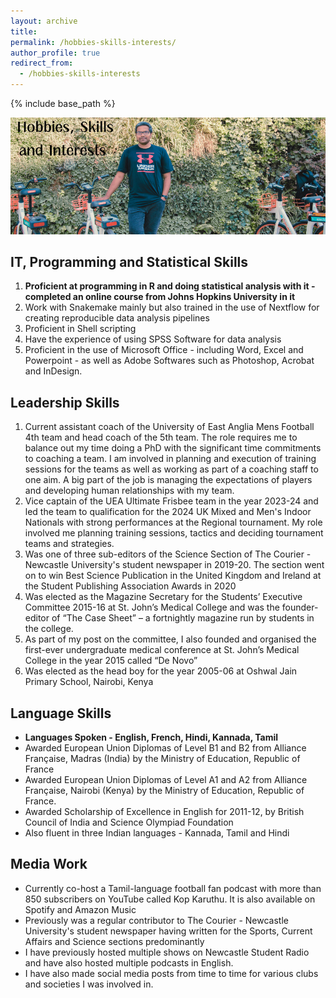 ```yaml
---
layout: archive
title:
permalink: /hobbies-skills-interests/
author_profile: true
redirect_from:
  - /hobbies-skills-interests
---
```


{% include base_path %}

![Welcome](/images/hobbies_header.png)

## IT, Programming and Statistical Skills

1. **Proficient at programming in R and doing statistical analysis with it - completed an online course from Johns Hopkins University in it**
2. Work with Snakemake mainly but also trained in the use of Nextflow for creating reproducible data analysis pipelines
3. Proficient in Shell scripting
4. Have the experience of using SPSS Software for data analysis
5. Proficient in the use of Microsoft Office - including Word, Excel and Powerpoint - as well as Adobe Softwares such as Photoshop, Acrobat and InDesign.

## Leadership Skills

1. Current assistant coach of the University of East Anglia Mens Football 4th team and head coach of the 5th team. The role requires me to balance out my time doing a PhD with the significant time commitments to coaching a team. I am involved in planning and execution of training sessions for the teams as well as working as part of a coaching staff to one aim. A big part of the job is managing the expectations of players and developing human relationships with my team. 
2. Vice captain of the UEA Ultimate Frisbee team in the year 2023-24 and led the team to qualification for the 2024 UK Mixed and Men's Indoor Nationals with strong performances at the Regional tournament. My role involved me planning training sessions, tactics and deciding tournament teams and strategies.
3. Was one of three sub-editors of the Science Section of The Courier - Newcastle University's student newspaper in 2019-20. The section went on to win Best Science Publication in the United Kingdom and Ireland at the Student Publishing Association Awards in 2020
4. Was elected as the Magazine Secretary for the Students’ Executive Committee 2015-16 at St. John’s Medical College and was the founder-editor of “The Case Sheet” – a fortnightly magazine run by students in the college.
5. As part of my post on the committee, I also founded and organised the first-ever undergraduate medical conference at St. John’s Medical College in the year 2015 called “De Novo”
6. Was elected as the head boy for the year 2005-06 at Oshwal Jain Primary School, Nairobi, Kenya

## Language Skills

- **Languages Spoken - English, French, Hindi, Kannada, Tamil**
- Awarded European Union Diplomas of Level B1 and B2 from Alliance Française, Madras (India) by the Ministry of Education, Republic of France
- Awarded European Union Diplomas of Level A1 and A2 from Alliance Française, Nairobi (Kenya) by the Ministry of Education, Republic of France.
- Awarded Scholarship of Excellence in English for 2011-12, by British Council of India and Science Olympiad Foundation
- Also fluent in three Indian languages - Kannada, Tamil and Hindi

## Media Work

- Currently co-host a Tamil-language football fan podcast with more than 850 subscribers on YouTube called Kop Karuthu. It is also available on Spotify and Amazon Music
- Previously was a regular contributor to The Courier - Newcastle University's student newspaper having written for the Sports, Current Affairs and Science sections predominantly
- I have previously hosted multiple shows on Newcastle Student Radio and have also hosted multiple podcasts in English.
- I have also made social media posts from time to time for various clubs and societies I was involved in.
